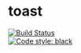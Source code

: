 # toast

[![Build Status](https://travis-ci.org/coreygirard/toast.svg?branch=master)](https://travis-ci.org/coreygirard/toast) <br>
[![Code style: black](https://img.shields.io/badge/code%20style-black-000000.svg)](https://github.com/ambv/black)
